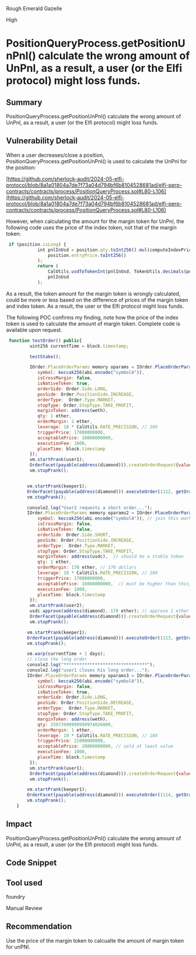 Rough Emerald Gazelle

High

# PositionQueryProcess.getPositionUnPnl() calculate the wrong amount of UnPnl, as a result, a user (or the Elfi protocol) might loss funds.

## Summary
PositionQueryProcess.getPositionUnPnl() calculate the wrong amount of UnPnl, as a result, a user (or the Elfi protocol) might loss funds.

## Vulnerability Detail
When a user decreases/close a position, PositionQueryProcess.getPositionUnPnl() is used to calculate the UnPnl for the position: 

[https://github.com/sherlock-audit/2024-05-elfi-protocol/blob/8a1a01804a7de7f73a04d794bf6b8104528681ad/elfi-perp-contracts/contracts/process/PositionQueryProcess.sol#L80-L106](https://github.com/sherlock-audit/2024-05-elfi-protocol/blob/8a1a01804a7de7f73a04d794bf6b8104528681ad/elfi-perp-contracts/contracts/process/PositionQueryProcess.sol#L80-L106)

However, when calculating the amount for the margin token for UnPnl, the following code uses the price of the index token, not that of the margin token: 

```javascript
 if (position.isLong) {
            int pnlInUsd = position.qty.toInt256().mul(computeIndexPrice.sub(position.entryPrice.toInt256())).div(
                position.entryPrice.toInt256()
            );
            return (
                CalUtils.usdToTokenInt(pnlInUsd, TokenUtils.decimals(position.marginToken), computeIndexPrice),
                pnlInUsd
            );
```
As a result, the token amount for the margin token is wrongly calculated, could be more or less based on the difference of prices of the margin token and index token. As  a result, the user or the Elfi protocol might loss funds. 

The following POC confirms my finding, note how the price of the index token is used to calculate the amount of margin token. Complete code is available upon request. 

```javascript
 function testOrder() public{
         uint256 currentTime = block.timestamp;

         testStake();

         IOrder.PlaceOrderParams memory oparams = IOrder.PlaceOrderParams({
            symbol: keccak256(abi.encode("symbolA")),
            isCrossMargin: false,
            isNativeToken: true,
            orderSide: Order.Side.LONG,
            posSide: Order.PositionSide.INCREASE,
            orderType:  Order.Type.MARKET,
            stopType: Order.StopType.TAKE_PROFIT,
            marginToken: address(weth),
            qty: 1 ether,
            orderMargin: 1 ether,
            leverage: 10 * CalUtils.RATE_PRECISION, // 10X
            triggerPrice: 17000000000,
            acceptablePrice: 18000000000,
            executionFee: 1000,
            placeTime: block.timestamp
         });
         vm.startPrank(user1);
         OrderFacet(payable(address(diamond))).createOrderRequest{value: 1 ether}(oparams);
         vm.stopPrank();


        vm.startPrank(keeper1);
        OrderFacet(payable(address(diamond))).executeOrder(1112, getOracle1());
        vm.stopPrank();

        console2.log("User2 requests a short order...");
        IOrder.PlaceOrderParams memory oparams2 = IOrder.PlaceOrderParams({
            symbol: keccak256(abi.encode("symbolA")), // join this market
            isCrossMargin: false,
            isNativeToken: false,
            orderSide: Order.Side.SHORT,
            posSide: Order.PositionSide.INCREASE,
            orderType:  Order.Type.MARKET,
            stopType: Order.StopType.TAKE_PROFIT,
            marginToken: address(usdc),  // should be a stable token
            qty: 1 ether,
            orderMargin: 170 ether, // 170 dollars
            leverage: 10 * CalUtils.RATE_PRECISION, // 10X
            triggerPrice: 17000000000,
            acceptablePrice: 16000000000,  // must be higher than this, to pass, [17000, 18000]
            executionFee: 1000,
            placeTime: block.timestamp
         });
         vm.startPrank(user2);
         usdc.approve(address(diamond), 170 ether); // approve 1 ether
         OrderFacet(payable(address(diamond))).createOrderRequest{value: 1000}(oparams2);
         vm.stopPrank();

        vm.startPrank(keeper1);
        OrderFacet(payable(address(diamond))).executeOrder(1113, getOracle1());
        vm.stopPrank();

        vm.warp(currentTime + 1 days);
        // close the long order
        console2.log("********************************");
        console2.log("user1 closes his long order...");
        IOrder.PlaceOrderParams memory oparams3 = IOrder.PlaceOrderParams({
            symbol: keccak256(abi.encode("symbolA")),
            isCrossMargin: false,
            isNativeToken: true,
            orderSide: Order.Side.LONG,
            posSide: Order.PositionSide.DECREASE,
            orderType:  Order.Type.MARKET,
            stopType: Order.StopType.TAKE_PROFIT,
            marginToken: address(weth),
            qty: 25973999999999974026000,
            orderMargin: 1 ether,
            leverage: 10 * CalUtils.RATE_PRECISION, // 10X
            triggerPrice: 21000000000,
            acceptablePrice: 20000000000, // sold at least value
            executionFee: 1000,
            placeTime: block.timestamp
         });
         vm.startPrank(user1);
         OrderFacet(payable(address(diamond))).createOrderRequest{value: 1000}(oparams3);
         vm.stopPrank();

        vm.startPrank(keeper1);
        OrderFacet(payable(address(diamond))).executeOrder(1114, getOracle2());
        vm.stopPrank();
    }
```

## Impact
PositionQueryProcess.getPositionUnPnl() calculate the wrong amount of UnPnl, as a result, a user (or the Elfi protocol) might loss funds.

## Code Snippet

## Tool used
foundry

Manual Review

## Recommendation
Use the price of the margin token to calcualte the amount of margin token for unPNl. 
